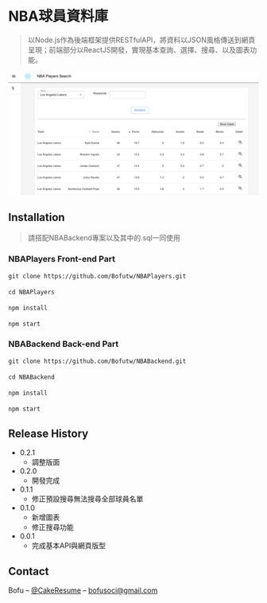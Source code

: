 # NBA球員資料庫
> 以Node.js作為後端框架提供RESTfulAPI，將資料以JSON風格傳送到網頁呈現；前端部分以ReactJS開發，實現基本查詢、選擇、搜尋、以及圖表功能。

![](public/readme.png)

## Installation
> 請搭配NBABackend專案以及其中的.sql一同使用
 
### NBAPlayers Front-end Part
```
git clone https://github.com/Bofutw/NBAPlayers.git

cd NBAPlayers

npm install

npm start
```
### NBABackend Back-end Part
```
git clone https://github.com/Bofutw/NBABackend.git

cd NBABackend

npm install

npm start
```


## Release History

* 0.2.1
    * 調整版面
* 0.2.0
    * 開發完成
* 0.1.1
    * 修正預設搜尋無法搜尋全部球員名單
* 0.1.0
    * 新增圖表
    * 修正搜尋功能
* 0.0.1
    * 完成基本API與網頁版型

## Contact

Bofu – [@CakeResume](https://www.cakeresume.com/bofuchen) – bofusoci@gmail.com




